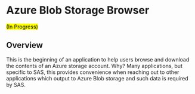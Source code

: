 # Azure Blob Storage Browser

<mark> (In Progress)</mark>

## Overview
This is the beginning of an application to help users browse and download the contents of an Azure storage account.
Why?  Many applications, but specific to SAS, this provides convenience when reaching out to other applications which output to Azure Blob storage and such data is required by SAS.



